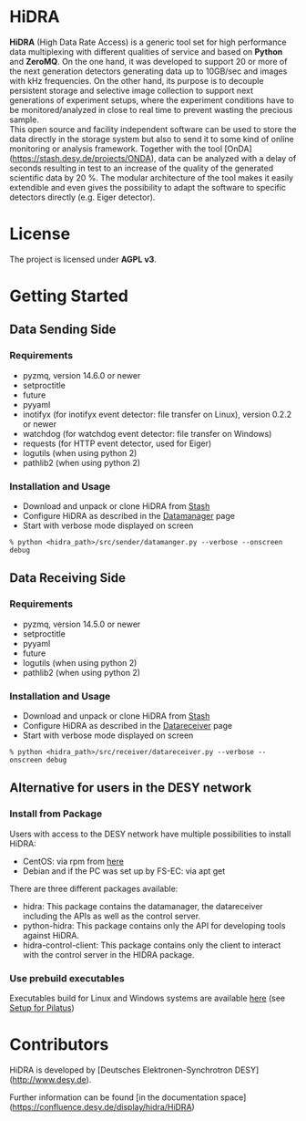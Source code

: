 # HiDRA

__HiDRA__ (High Data Rate Access) is a generic tool set for high performance data multiplexing with different qualities of service and based on __Python__ and __ZeroMQ__.
On the one hand, it was developed to support 20 or more of the next generation detectors generating data up to 10GB/sec and images with kHz frequencies.
On the other hand, its purpose is to decouple persistent storage and selective image collection to support next generations of experiment setups, where the experiment conditions have to be monitored/analyzed in close to real time to prevent wasting the precious sample. <br />
This open source and facility independent software can be used to store the data directly in the storage system but also to send it to some kind of online monitoring or analysis framework.
Together with the tool [OnDA] (https://stash.desy.de/projects/ONDA), data can be analyzed with a delay of seconds resulting in test to an increase of the quality of the generated scientific data by 20 %.
The modular architecture of the tool makes it easily extendible and even gives the possibility to adapt the software to specific detectors directly (e.g. Eiger detector).

# License

The project is licensed under __AGPL v3__.

# Getting Started

## Data Sending Side

### Requirements
* pyzmq, version 14.6.0 or newer
* setproctitle
* future
* pyyaml
* inotifyx (for inotifyx event detector: file transfer on Linux), version 0.2.2 or newer
* watchdog (for watchdog event detector: file transfer on Windows)
* requests (for HTTP event detector, used for Eiger)
* logutils (when using python 2)
* pathlib2 (when using python 2)

### Installation and Usage
* Download and unpack or clone HiDRA from [Stash](https://stash.desy.de/projects/HIDRA/repos/hidra/browse)
* Configure HiDRA as described in the [Datamanager](https://confluence.desy.de/display/hidra/Datamanager) page
* Start with verbose mode displayed on screen
```
% python <hidra_path>/src/sender/datamanger.py --verbose --onscreen debug
```

## Data Receiving Side

### Requirements
* pyzmq, version 14.5.0 or newer
* setproctitle
* pyyaml
* future
* logutils (when using python 2)
* pathlib2 (when using python 2)

### Installation and Usage
* Download and unpack or clone HiDRA from [Stash](https://stash.desy.de/projects/HIDRA/repos/hidra/browse)
* Configure HiDRA as described in the [Datareceiver](https://confluence.desy.de/display/hidra/Datareceiver) page
* Start with verbose mode displayed on screen
```
% python <hidra_path>/src/receiver/datareceiver.py --verbose --onscreen debug
```

## Alternative for users in the DESY network

### Install from Package

Users with access to the DESY network have multiple possibilities to install HiDRA:
* CentOS: via rpm from [here](http://nims.desy.de/extra/hidra/)
* Debian and if the PC was set up by FS-EC: via apt get

There are three different packages available:
* hidra: This package contains the datamanager, the datareceiver including the APIs as well as the control server.
* python-hidra: This package contains only the API for developing tools against HiDRA.
* hidra-control-client: This package contains only the client to interact with the control server in the HIDRA package.

### Use prebuild executables

Executables build for Linux and Windows systems are available [here](http://nims.desy.de/extra/hidra/freeze/) (see [Setup for Pilatus](https://confluence.desy.de/display/hidra/Pilatus))

# Contributors

HiDRA is developed by [Deutsches Elektronen-Synchrotron DESY] (http://www.desy.de).

Further information can be found [in the documentation space] (https://confluence.desy.de/display/hidra/HiDRA)
